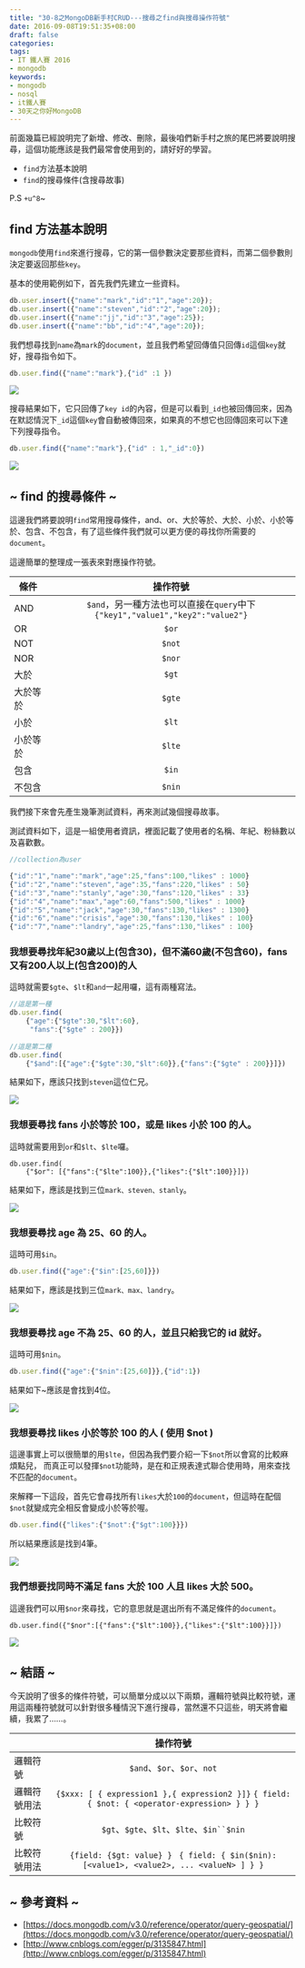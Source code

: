 ```yaml
---
title: "30-8之MongoDB新手村CRUD---搜尋之find與搜尋操作符號"
date: 2016-09-08T19:51:35+08:00
draft: false
categories:
tags: 
- IT 鐵人賽 2016
- mongodb
keywords:
- mongodb
- nosql
- it鐵人賽
- 30天之你好MongoDB  
---
```


前面幾篇已經說明完了新增、修改、刪除，最後咱們新手村之旅的尾巴將要說明搜尋，這個功能應該是我們最常會使用到的，請好好的學習。

* `find`方法基本說明 
* `find`的搜尋條件(含搜尋故事)

P.S `+u^8`~

## find 方法基本說明

`mongodb`使用`find`來進行搜尋，它的第一個參數決定要那些資料，而第二個參數則決定要返回那些`key`。

基本的使用範例如下，首先我們先建立一些資料。

```js
db.user.insert({"name":"mark","id":"1","age":20});
db.user.insert({"name":"steven","id":"2","age":20});
db.user.insert({"name":"jj","id":"3","age":25});
db.user.insert({"name":"bb","id":"4","age":20});
```

我們想尋找到`name`為`mark`的`document`，並且我們希望回傳值只回傳`id`這個`key`就好，搜尋指令如下。

```js
db.user.find({"name":"mark"},{"id" :1 })
```

![](http://yixiang8780.com/outImg/20161206-1.png)

搜尋結果如下，它只回傳了`key id`的內容，但是可以看到`_id`也被回傳回來，因為在默認情況下`_id`這個`key`會自動被傳回來，如果真的不想它也回傳回來可以下達下列搜尋指令。

```js
db.user.find({"name":"mark"},{"id" : 1,"_id":0})
```

![](http://yixiang8780.com/outImg/20161206-2.png)

## ~ find 的搜尋條件 ~

這邊我們將要說明`find`常用搜尋條件，and、or、大於等於、大於、小於、小於等於、包含、不包含，有了這些條件我們就可以更方便的尋找你所需要的`document`。

這邊簡單的整理成一張表來對應操作符號。

| 條件        | 操作符號           | 
| ------------- |:-------------:|
| AND      | `$and`，另一種方法也可以直接在`query`中下`{"key1","value1","key2":"value2"}`|
| OR      | `$or`      |
| NOT      | `$not`      |
| NOR      | `$nor`      |
| 大於 | `$gt`      |
| 大於等於      | `$gte`      |
| 小於 | `$lt`      |
| 小於等於      | `$lte`      |
| 包含 | `$in`      |
| 不包含      | `$nin`      |


我們接下來會先產生幾筆測試資料，再來測試幾個搜尋故事。

測試資料如下，這是一組使用者資訊，裡面記載了使用者的名稱、年紀、粉絲數以及喜歡數。

```js
//collection為user

{"id":"1","name":"mark","age":25,"fans":100,"likes" : 1000}
{"id":"2","name":"steven","age":35,"fans":220,"likes" : 50}
{"id":"3","name":"stanly","age":30,"fans":120,"likes" : 33}
{"id":"4","name":"max","age":60,"fans":500,"likes" : 1000}
{"id":"5","name":"jack","age":30,"fans":130,"likes" : 1300}
{"id":"6","name":"crisis","age":30,"fans":130,"likes" : 100}
{"id":"7","name":"landry","age":25,"fans":130,"likes" : 100}
```

### 我想要尋找年紀30歲以上(包含30)，但不滿60歲(不包含60)，fans又有200人以上(包含200)的人

這時就需要`$gte`、`$lt`和`and`一起用囉，這有兩種寫法。

```js
//這是第一種
db.user.find(
	{"age":{"$gte":30,"$lt":60},
	 "fans":{"$gte" : 200}})
	 
//這是第二種
db.user.find(
	{"$and":[{"age":{"$gte":30,"$lt":60}},{"fans":{"$gte" : 200}}]})
```

結果如下，應該只找到`steven`這位仁兄。

![](http://yixiang8780.com/outImg/20161206-3.png)

### 我想要尋找 fans 小於等於 100，或是 likes 小於 100 的人。

這時就需要用到`or`和`$lt`、`$lte`囉。

```
db.user.find(
	{"$or": [{"fans":{"$lte":100}},{"likes":{"$lt":100}}]})

```
結果如下，應該是找到三位`mark、steven、stanly`。

![](http://yixiang8780.com/outImg/20161206-4.png)

### 我想要尋找 age 為 25、60 的人。

這時可用`$in`。

```js
db.user.find({"age":{"$in":[25,60]}})
```

結果如下，應該是找到三位`mark、max、landry`。

![](http://yixiang8780.com/outImg/20161206-5.png)

### 我想要尋找 age 不為 25、60 的人，並且只給我它的 id 就好。

這時可用`$nin`。

```js
db.user.find({"age":{"$nin":[25,60]}},{"id":1})

```
結果如下~應該是會找到4位。

![](http://yixiang8780.com/outImg/20161206-6.png)

### 我想要尋找 likes 小於等於 100 的人 ( 使用 $not )
這邊事實上可以很簡單的用`$lte`，但因為我們要介紹一下`$not`所以會寫的比較麻煩點兒，
而真正可以發揮`$not`功能時，是在和正規表達式聯合使用時，用來查找不匹配的`document`。

來解釋一下這段，首先它會尋找所有`likes`大於`100`的`document`，但這時在配個`$not`就變成完全相反會變成小於等於喔。

```js
db.user.find({"likes":{"$not":{"$gt":100}}})

```
所以結果應該是找到4筆。

![](http://yixiang8780.com/outImg/20161206-7.png)


### 我們想要找同時不滿足 fans 大於 100 人且 likes 大於 500。

這邊我們可以用`$nor`來尋找，它的意思就是選出所有不滿足條件的`document`。

```
db.user.find({"$nor":[{"fans":{"$lt":100}},{"likes":{"$lt":100}}]})

```
![](http://yixiang8780.com/outImg/20161206-8.png)

## ~ 結語 ~

今天說明了很多的條件符號，可以簡單分成以以下兩類，邏輯符號與比較符號，運用這兩種符號就可以針對很多種情況下進行搜尋，當然還不只這些，明天將會繼續，我累了……。

|         | 操作符號           | 
| ------------- |:-------------:| 
| 邏輯符號      | `$and`、`$or`、`$or`、`not`|
| 邏輯符號用法      | `{$xxx: [ { expression1 },{ expression2 }]}` `{ field: { $not: { <operator-expression> } } }`|
| 比較符號      | `$gt`、`$gte`、`$lt`、`$lte`、`$in``$nin`      |
| 比較符號用法      | `{field: {$gt: value} } ` `{ field: { $in($nin): [<value1>, <value2>, ... <valueN> ] } }`     |

## ~ 參考資料 ~
 
 * [https://docs.mongodb.com/v3.0/reference/operator/query-geospatial/](https://docs.mongodb.com/v3.0/reference/operator/query-geospatial/)
 * [http://www.cnblogs.com/egger/p/3135847.html](http://www.cnblogs.com/egger/p/3135847.html)
 
